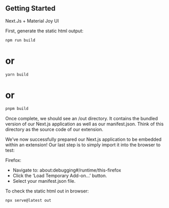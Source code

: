 ## Getting Started

Next.Js + Material Joy UI

First, generate the static html output:

```bash
npm run build
```
# or
```bash
yarn build
```
# or
```bash
pnpm build
```
Once complete, we should see an /out directory. It contains the bundled version of our Next.js application as well as our manifest.json. Think of this directory as the source code of our extension.

We’ve now successfully prepared our Next.js application to be embedded within an extension! Our last step is to simply import it into the browser to test:

Firefox:
- Navigate to: about:debugging#/runtime/this-firefox
- Click the ‘Load Temporary Add-on…’ button.
- Select your manifest.json file.

To check the static html out in browser:
```bash
npx serve@latest out
```
